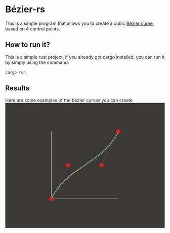 # Bézier-rs
This is a simple program that allows you to create a cubic [Bézier curve](https://en.wikipedia.org/wiki/B%C3%A9zier_curve), based
on 4 control points.

## How to run it?
This is a simple rust project, if you already got cargo installed, you can run
it by simply using the command:

```bash
cargo run
```

## Results
Here are some examples of the bézier curves you can create
![bézier curve example](examples/bezier.png)

